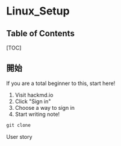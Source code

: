 # Linux_Setup
## Table of Contents

[TOC]
## 開始

If you are a total beginner to this, start here!

1. Visit hackmd.io
2. Click "Sign in"
3. Choose a way to sign in
4. Start writing note!
```typescript
git clone 
```
User story
